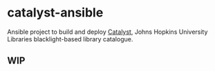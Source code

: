# catalyst-ansible

Ansible project to build and deploy [Catalyst](https://github.com/jhu-sheridan-libraries/blacklight-rails), Johns Hopkins University Libraries blacklight-based library catalogue.

## WIP

